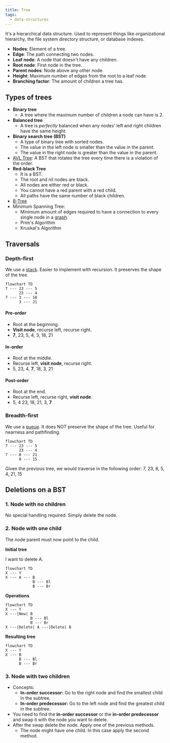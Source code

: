 ```yaml
---
title: Tree
tags:
  - data-structures
---
```


It's a hierarchical data structure. Used to represent things like organizational hierarchy, the file system directory
structure, or database indexes.

- **Nodes**: Element of a tree.
- **Edge**: The path connecting two nodes.
- **Leaf node**: A node that doesn't have any children.
- **Root node**: First node in the tree.
- **Parent nodes**: Node above any other node.
- **Height**: Maximum number of edges from the root to a leaf node.
- **Branching factor**: The amount of children a tree has.

## Types of trees

- **Binary tree**
  - A tree where the maximum number of children a node can have is 2.
- **Balanced tree**
  - A tree is _perfectly_ balanced when any nodes' left and right children have the same height.
- **Binary search tree (BST)**
  - A type of binary tree with sorted nodes.
  - The value in the left node is smaller than the value in the parent.
  - The value in the right node is greater than the value in the parent.
- [AVL Tree](avl-tree): A BST that rotates the tree every time there is a violation of the order.
- **Red-black Tree**
  - It is a BST.
  - The root and nil nodes are black.
  - All nodes are either red or black.
  - You cannot have a red parent with a red child.
  - All paths have the same number of black children.
- [B-Tree](b-tree)
- Minimum Spanning Tree:
  - Minimum amount of edges required to have a connection to every single node in a [graph](graph).
  - Prim's Algorithm
  - Kruskal's Algorithm

## Traversals

### Depth-first

We use a [stack](stack). Easier to implement with recursion. It preserves the shape of the tree.

```mermaid
flowchart TD
7 --- 23 --- 5
      23 --- 4
7 --- 3 --- 18
      3 --- 21
```

#### Pre-order

- Root at the beginning.
- **Visit node**, recurse left, recurse right.
- **7**, 23, 5, 4, 3, 18, 21

#### In-order

- Root at the middle.
- Recurse left, **visit node**, recurse right.
- 5, 23, 4, **7**, 18, 3, 21

#### Post-order

- Root at the end.
- Recurse left, recurse right, **visit node**.
- 5, 4 23, 18, 21, 3, **7**

### Breadth-first

We use a [queue](queue). It does NOT preserve the shape of the tree. Useful for nearness and pathfinding.

```mermaid
flowchart TD
7 --- 23 --- 5
      23 --- 4
7 --- 8 --- 21
      8 --- 15
```

Given the previous tree, we would traverse in the following order: 7, 23, 8, 5, 4, 21, 15

## Deletions on a BST

### 1. Node with no children

No special handling required. Simply delete the node.

### 2. Node with one child

The node parent must now point to the child.

**Initial tree**

I want to delete A.

```mermaid
flowchart TD
X --- Y
X --- A --- B
            B --- Bl
            B --- Br
```

**Operations**

```mermaid
flowchart TD
X --- Y
X ---|New| B
           B --- Bl
           B --- Br
X ---|Delete| A ---|Delete| B
```

**Resulting tree**

```mermaid
flowchart TD
X --- Y
X --- B
      B --- Bl
      B --- Br
```

### 3. Node with two children

- Concepts:
  - **In-order successor:** Go to the right node and find the smallest child in the subtree.
  - **In-order predecessor:** Go to the left node and find the greatest child in the subtree.
- You need to find the **in-order successor** or the **in-order predecessor** and swap it with the node you want to
  delete.
- After the swap delete the node. Apply one of the previous methods.
  - The node might have one child. In this case apply the second method.
